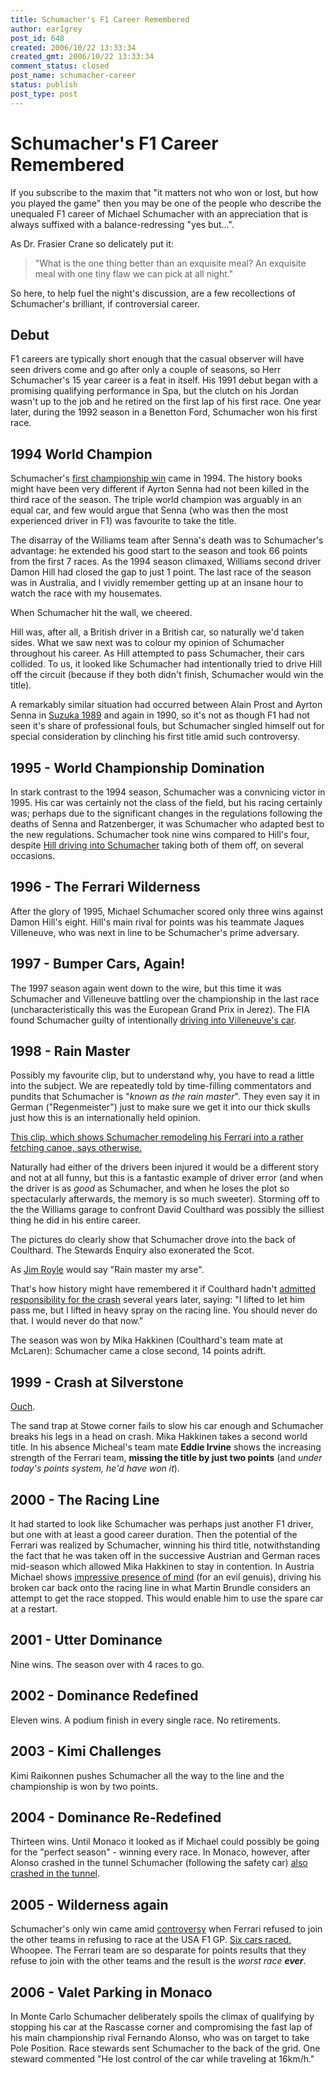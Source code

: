 ```yaml
---
title: Schumacher's F1 Career Remembered
author: ear1grey
post_id: 648
created: 2006/10/22 13:33:34
created_gmt: 2006/10/22 13:33:34
comment_status: closed
post_name: schumacher-career
status: publish
post_type: post
---
```


# Schumacher's F1 Career Remembered

If you subscribe to the maxim that "it matters not who won or lost, but how you played the game" then you may be one of the people who describe the unequaled F1 career of Michael Schumacher with an appreciation that is always suffixed with a balance-redressing "yes but...".

As Dr. Frasier Crane so delicately put it:
> "What is the one thing better than an exquisite meal? An exquisite meal with one tiny flaw we can pick at all night."

So here, to help fuel the night's discussion, are a few recollections of Schumacher's brilliant, if controversial career.

## Debut

F1 careers are typically short enough that the casual observer will have seen drivers come and go after only a couple of seasons, so Herr Schumacher's 15 year career is a feat in itself. His 1991 debut began with a promising qualifying performance in Spa, but the clutch on his Jordan wasn't up to the job and he retired on the first lap of his first race. One year later, during the 1992 season in a Benetton Ford, Schumacher won his first race.


## 1994 World Champion

Schumacher's [first championship win](http://www.youtube.com/watch?v=q8XNNVU-LI0) came in 1994\. The history books might have been very different if Ayrton Senna had not been killed in the third race of the season. The triple world champion was arguably in an equal car, and few would argue that Senna (who was then the most experienced driver in F1) was favourite to take the title.

The disarray of the Williams team after Senna's death was to Schumacher's advantage: he extended his good start to the season and took 66 points from the first 7 races. As the 1994 season climaxed, Williams second driver Damon Hill had closed the gap to just 1 point. The last race of the season was in Australia, and I vividly remember getting up at an insane hour to watch the race with my housemates.

When Schumacher hit the wall, we cheered.

Hill was, after all, a British driver in a British car, so naturally we'd taken sides. What we saw next was to colour my opinion of Schumacher throughout his career. As Hill attempted to pass Schumacher, their cars collided. To us, it looked like Schumacher had intentionally tried to drive Hill off the circuit (because if they both didn't finish, Schumacher would win the title).

A remarkably similar situation had occurred between Alain Prost and Ayrton Senna in [Suzuka 1989](http://www.youtube.com/watch?v=M7X3qH7RVzg) and again in 1990, so it's not as though F1 had not seen it's share of professional fouls, but Schumacher singled himself out for special consideration by clinching his first title amid such controversy.


## 1995 - World Championship Domination

In stark contrast to the 1994 season, Schumacher was a convnicing victor in 1995.  His car was certainly not the class of the field, but his racing certainly was; perhaps due to the significant changes in the regulations following the deaths of Senna and Ratzenberger, it was Schumacher who adapted best to the new regulations.  Schumacher took nine wins compared to Hill's four, despite [Hill driving into Schumacher](http://www.youtube.com/watch?v=o2L6JCXFZR4) taking both of them off, on several occasions.


## 1996 - The Ferrari Wilderness

After the glory of 1995, Michael Schumacher scored only three wins against Damon Hill's eight. Hill's main rival for points was his teammate Jaques Villeneuve, who was next in line to be Schumacher's prime adversary.


## 1997 - Bumper Cars, Again!

The 1997 season again went down to the wire, but this time it was Schumacher and Villeneuve battling over the championship in the last race (uncharacteristically this was the European Grand Prix in Jerez). The FIA found Schumacher guilty of intentionally [driving into Villeneuve's car](http://www.youtube.com/watch?v=8vGrvvvAZgk).


## 1998 - Rain Master

Possibly my favourite clip, but to understand why, you have to read a little into the subject. We are repeatedly told by time-filling commentators and pundits that Schumacher is "_known as the rain master_". They even say it in German ("Regenmeister") just to make sure we get it into our thick skulls just how this is an internationally held opinion.

[This clip, which shows Schumacher remodeling his Ferrari into a rather fetching canoe, says otherwise.](http://www.youtube.com/watch?v=Zm4PFEE8C3o)

Naturally had either of the drivers been injured it would be a different story and not at all funny, but this is a fantastic example of driver error (and when the driver is as _good_ as Schumacher, and when he loses the plot so spectacularly afterwards, the memory is so much sweeter). Storming off to the the Williams garage to confront David Coulthard was possibly the silliest thing he did in his entire career.

The pictures do clearly show that Schumacher drove into the back of Coulthard. The Stewards Enquiry also exonerated the Scot.

As [Jim Royle](http://en.wikipedia.org/wiki/The_Royle_Family) would say "Rain master my arse".

That's how history might have remembered it if Coulthard hadn't [admitted responsibility for the crash](http://www.smh.com.au/articles/2003/07/06/1057430084085.html) several years later, saying: "I lifted to let him pass me, but I lifted in heavy spray on the racing line. You should never do that. I would never do that now."

The season was won by Mika Hakkinen (Coulthard's team mate at McLaren): Schumacher came a close second, 14 points adrift.


## 1999 - Crash at Silverstone

[Ouch](http://www.youtube.com/watch?v=TF1LFXyjlp0).

The sand trap at Stowe corner fails to slow his car enough and Schumacher breaks his legs in a head on crash. Mika Hakkinen takes a second world title. In his absence Micheal's team mate **Eddie Irvine** shows the increasing strength of the Ferrari team, **missing the title by just two points** (and *under today's points system, he'd have won it*).


## 2000 - The Racing Line

It had started to look like Schumacher was perhaps just another F1 driver, but one with at least a good career duration. Then the potential of the Ferrari was realized by Schumacher, winning his third title, notwithstanding the fact that he was taken off in the successive Austrian and German races mid-season which allowed Mika Hakkinen to stay in contention. In Austria Michael shows [impressive presence of mind](http://www.youtube.com/watch?v=JYbpVJhA4c0) (for an evil genuis), driving his broken car back onto the racing line in what Martin Brundle considers an attempt to get the race stopped. This would enable him to use the spare car at a restart.


## 2001 - Utter Dominance

Nine wins. The season over with 4 races to go.


## 2002 - Dominance Redefined

Eleven wins. A podium finish in every single race. No retirements.


## 2003 - Kimi Challenges

Kimi Raikonnen pushes Schumacher all the way to the line and the championship is won by two points.


## 2004 - Dominance Re-Redefined

Thirteen wins. Until Monaco it looked as if Michael could possibly be going for the "perfect season" - winning every race. In Monaco, however, after Alonso crashed in the tunnel Schumacher (following the safety car) [also crashed in the tunnel](http://www.youtube.com/watch?v=c-NklLLixFI).


## 2005 - Wilderness again

Schumacher's only win came amid [controversy](http://boakes.org/f1-usa-quotes/) when Ferrari refused to join the other teams in refusing to race at the USA F1 GP. [Six cars raced.](http://boakes.org/f1-safety-car/) Whoopee. The Ferrari team are so desparate for points results that they refuse to join with the other teams and the result is the *worst race __ever__*.


## 2006 - Valet Parking in Monaco

In Monte Carlo Schumacher deliberately spoils the climax of qualifying by stopping his car at the Rascasse corner and compromising the fast lap of his main championship rival Fernando Alonso, who was on target to take Pole Position. Race stewards sent Schumacher to the back of the grid. One steward commented "He lost control of the car while traveling at 16km/h."
